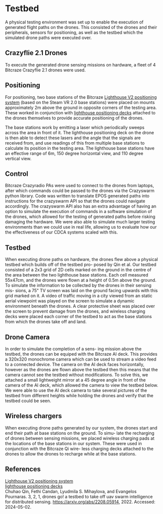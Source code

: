 # Testbed

A physical testing environment was set up to enable the execution
of generated flight paths on the drones. This consisted of the drones
and their peripherals, sensors for positioning, as well as the testbed
which the simulated drone paths were executed over.

## Crazyflie 2.1 Drones
To execute the generated drone sensing missions on hardware, a fleet
of 4 Bitcraze Crazyflie 2.1 drones were used.

## Positioning
For positioning, two base stations of the Bitcraze
[Lighthouse V2 positioning system](https://www.bitcraze.io/documentation/system/positioning/ligthouse-positioning-system/) (based on the Steam VR 2.0
base stations) were placed on mounts approximately 2m above the
ground in opposite corners of the testing area. These worked in
conjunction with [lighthouse positioning decks](https://www.bitcraze.io/products/lighthouse-positioning-deck/) attached to the
drones themselves to provide accurate positioning of the drones. 

The base stations work by emitting a laser which periodically sweeps
across the area in front of it. The lighthouse positioning deck on
the drone is then able to detect these lasers and the angle that the
signals are received from, and use readings of this from multiple
base stations to calculate its position in the testing area. The
lighthouse base stations have an effective range of 6m, 150 degree
horizontal view, and 110 degree vertical view.

## Control
Bitcraze Crazyradio PAs were used to connect to
the drones from laptops, after which commands could be passed to
the drones via the Crazyswarm python library. Code was written to
translate EPOS generated paths into instructions for the crazyswarm
API so that the drones could navigate accordingly. The crazyswarm
API also has an extra advantage of having an option to simulate
the execution of commands in a software simulation of the drones,
which allowed for the testing of generated paths before risking
damaging the hardware. We were also able to simulate much larger
testing environments than we could use in real life, allowing us to
evaluate how our the effectiveness of our CDCA systems scaled
with this.

## Testbed
When executing drone paths on hardware, the drones
flew above a physical testbed which builds off of the testbed pro-
posed by Qin et al. Our testbed consisted of a 2x3 grid of 2D
cells marked on the ground in the centre of the area between the
two lighthouse base stations. Each cell measured 55x47cm, and the
drones were flown at a height of 0.5m above the ground. To simulate
the information to be collected by the drones in their sensing mis-
sions, a 75" TV screen was laid on the ground facing upwards with
this grid marked on it. A video of traffic moving in a city viewed
from an static aerial viewpoint was played on the screen to simulate
a dynamic environment beneath the drones. A clear protective sheet
was placed over the screen to prevent damage from the drones, and
wireless charging decks were placed each corner of the testbed to
act as the base stations from which the drones take off and land.

## Drone Camera 
In order to simulate the completion of a sens-
ing mission above the testbed, the drones can be equiped with the
Bitcraze AI deck. This provides a 320x320 monochrome camera
which can be used to stream a video feed to a connected device. The
camera on the AI deck faces horizontally, however as the drones
are flown above the testbed then this means that the camera cannot
see the testbed without modifications. To solve this, we attached a
small lightweight mirror at a 45 degree angle in front of the camera
of the AI deck, which allowed the camera to view the testbed below.
We were able to use the AI deck camera to take several pictures
of the testbed from different heights while holding the drones and
verify that the testbed could be seen.

## Wireless chargers
When executing drone paths generated by our system, the drones
start and end their path at base stations on the ground. To simu-
late the recharging of drones between sensing missions, we placed
wireless charging pads at the locations of the base stations in our
system. These were used in conjunction with the Bitcraze Qi wire-
less charging decks attached to the drones to allow the drones to
recharge while at the base stations.

## References
[Lighthouse V2 positioning system](https://www.bitcraze.io/documentation/system/positioning/ligthouse-positioning-system/)  
[lighthouse positioning decks](https://www.bitcraze.io/products/lighthouse-positioning-deck/)  
Chuhao Qin, Fethi Candan, Lyudmila S. Mihaylova, and Evangelos Pournaras. 3, 2, 1, drones go! a testbed to take off uav swarm intelligence for distributed sensing. https://arxiv.org/abs/2208.05914, 2022. Accessed: 2024-05-02.
